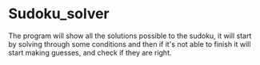 # Sudoku_solver

The program will show all the solutions possible to the sudoku, it will start by solving through some conditions and then if it's not able to finish it will start making guesses, and check if they are right.
